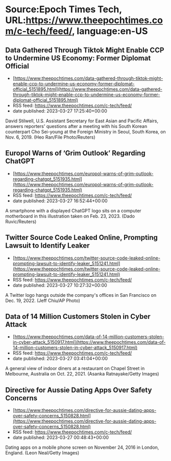 # Source:Epoch Times Tech, URL:https://www.theepochtimes.com/c-tech/feed/, language:en-US

## Data Gathered Through Tiktok Might Enable CCP to Undermine US Economy: Former Diplomat Official
 - [https://www.theepochtimes.com/data-gathered-through-tiktok-might-enable-ccp-to-undermine-us-economy-former-diplomat-official_5151895.html](https://www.theepochtimes.com/data-gathered-through-tiktok-might-enable-ccp-to-undermine-us-economy-former-diplomat-official_5151895.html)
 - RSS feed: https://www.theepochtimes.com/c-tech/feed/
 - date published: 2023-03-27 17:25:40+00:00

David Stilwell, U.S. Assistant Secretary for East Asian and Pacific Affairs, answers reporters' questions after a meeting with his South Korean counterpart Cho Sei-young at the Foreign Ministry in Seoul, South Korea, on Nov. 6, 2019.   (Heo Ran/File Photo/Reuters)

## Europol Warns of ‘Grim Outlook’ Regarding ChatGPT
 - [https://www.theepochtimes.com/europol-warns-of-grim-outlook-regarding-chatgpt_5151935.html](https://www.theepochtimes.com/europol-warns-of-grim-outlook-regarding-chatgpt_5151935.html)
 - RSS feed: https://www.theepochtimes.com/c-tech/feed/
 - date published: 2023-03-27 16:52:44+00:00

A smartphone with a displayed ChatGPT logo sits on a computer motherboard in this illustration taken on Feb. 23, 2023. (Dado Ruvic/Reuters)

## Twitter Source Code Leaked Online, Prompting Lawsuit to Identify Leaker
 - [https://www.theepochtimes.com/twitter-source-code-leaked-online-prompting-lawsuit-to-identify-leaker_5151241.html](https://www.theepochtimes.com/twitter-source-code-leaked-online-prompting-lawsuit-to-identify-leaker_5151241.html)
 - RSS feed: https://www.theepochtimes.com/c-tech/feed/
 - date published: 2023-03-27 10:27:32+00:00

A Twitter logo hangs outside the company's offices in San Francisco on Dec. 19, 2022. (Jeff Chiu/AP Photo)

## Data of 14 Million Customers Stolen in Cyber Attack
 - [https://www.theepochtimes.com/data-of-14-million-customers-stolen-in-cyber-attack_5150917.html](https://www.theepochtimes.com/data-of-14-million-customers-stolen-in-cyber-attack_5150917.html)
 - RSS feed: https://www.theepochtimes.com/c-tech/feed/
 - date published: 2023-03-27 03:41:04+00:00

A general view of indoor diners at a restaurant on Chapel Street in Melbourne, Australia on Oct. 22, 2021. (Asanka Ratnayake/Getty Images)

## Directive for Aussie Dating Apps Over Safety Concerns
 - [https://www.theepochtimes.com/directive-for-aussie-dating-apps-over-safety-concerns_5150828.html](https://www.theepochtimes.com/directive-for-aussie-dating-apps-over-safety-concerns_5150828.html)
 - RSS feed: https://www.theepochtimes.com/c-tech/feed/
 - date published: 2023-03-27 00:48:43+00:00

Dating apps on a mobile phone screen on November 24, 2016 in London, England.  (Leon Neal/Getty Images)


